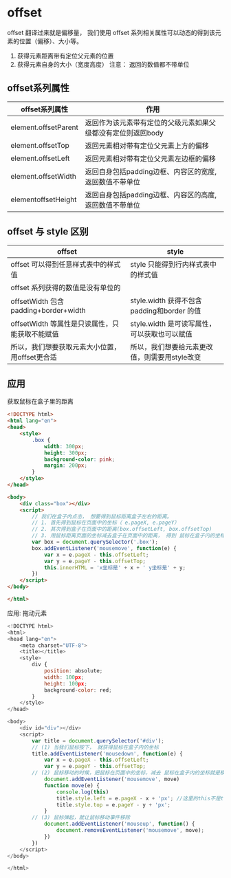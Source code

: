 # offset


offset 翻译过来就是偏移量， 我们使用 offset 系列相关属性可以动态的得到该元素的位置（偏移）、大小等。
1. 获得元素距离带有定位父元素的位置
2. 获得元素自身的大小（宽度高度）
注意： 返回的数值都不带单位


## offset系列属性
offset系列属性|作用
--|--
element.offsetParent|返回作为该元素带有定位的父级元素如果父级都没有定位则返回body
element.offsetTop|返回元素相对带有定位父元素上方的偏移
element.offsetLeft|返回元素相对带有定位父元素左边框的偏移
element.offsetWidth|返回自身包括padding边框、内容区的宽度, 返回数值不带单位
elementoffsetHeight|返回自身包括padding边框、内容区的高度, 返回数值不带单位

## offset 与 style 区别 
offset|style
--|--
offset 可以得到任意样式表中的样式值|style 只能得到行内样式表中的样式值
offset 系列获得的数值是没有单位的||style.width 获得的是带有单位的字符串
offsetWidth 包含padding+border+width|style.width 获得不包含padding和border 的值
offsetWidth 等属性是只读属性，只能获取不能赋值|style.width 是可读写属性，可以获取也可以赋值
所以，我们想要获取元素大小位置，用offset更合适|所以，我们想要给元素更改值，则需要用style改变



## 应用
获取鼠标在盒子里的距离
```html
<!DOCTYPE html>
<html lang="en">
<head>
    <style>
        .box {
            width: 300px;
            height: 300px;
            background-color: pink;
            margin: 200px;
        }
    </style>
</head>

<body>
    <div class="box"></div>
    <script>
        // 我们在盒子内点击， 想要得到鼠标距离盒子左右的距离。
        // 1. 首先得到鼠标在页面中的坐标（ e.pageX, e.pageY）
        // 2. 其次得到盒子在页面中的距离(box.offsetLeft, box.offsetTop)
        // 3. 用鼠标距离页面的坐标减去盒子在页面中的距离， 得到 鼠标在盒子内的坐标
        var box = document.querySelector('.box');
        box.addEventListener('mousemove', function(e) {
            var x = e.pageX - this.offsetLeft;
            var y = e.pageY - this.offsetTop;
            this.innerHTML = 'x坐标是' + x + ' y坐标是' + y;
        })
    </script>
</body>

</html>
```

应用: 拖动元素


```js
<!DOCTYPE html>
<html>
<head lang="en">
    <meta charset="UTF-8">
    <title></title>
    <style>
        div {
            position: absolute;
            width: 100px;
            height: 100px;
            background-color: red;
        }
    </style>
</head>

<body>
    <div id="div"></div>
    <script>
        var title = document.querySelector('#div');
        // (1) 当我们鼠标按下， 就获得鼠标在盒子内的坐标
        title.addEventListener('mousedown', function(e) {
            var x = e.pageX - this.offsetLeft;
            var y = e.pageY - this.offsetTop;
        // (2) 鼠标移动的时候，把鼠标在页面中的坐标，减去 鼠标在盒子内的坐标就是模态框的left和top值
            document.addEventListener('mousemove', move)
            function move(e) {
                console.log(this)
                title.style.left = e.pageX - x + 'px'; //这里的this不是title
                title.style.top = e.pageY - y + 'px';
            }
        // (3) 鼠标弹起，就让鼠标移动事件移除
            document.addEventListener('mouseup', function() {
                document.removeEventListener('mousemove', move);
            })
        })
    </script>
</body>

</html>
```






